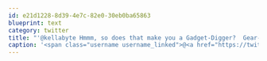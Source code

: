 ```yaml
---
id: e21d1228-8d39-4e7c-82e0-30eb0ba65863
blueprint: text
category: twitter
title: "'@kellabyte Hmmm, so does that make you a Gadget-Digger?  Gear-Digger?"
caption: '<span class="username username_linked">@<a href="https://twitter.com/kellabyte" title="Kelly Sommers">kellabyte</a></span> Hmmm, so does that make you a Gadget-Digger?  Gear-Digger?'
---
```

